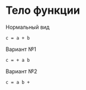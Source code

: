 # Тело функции

Нормальный вид
```
c = a + b
```

Вариант №1
```
c = + a b
```

Вариант №2
```
c = a b +
```
